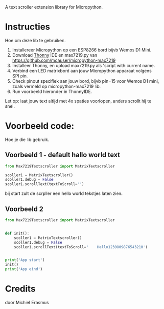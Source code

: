 A text scroller extension library for Micropython.

# Instructies
Hoe om deze lib te gebruiken.

1. Installereer Micropython op een ESP8266 bord bijvb Wemos D1 Mini.
2. Download <a href="http://thonny.org">Thonny</a> IDE en max7219.py van https://github.com/mcauser/micropython-max7219
3. Installeer Thonny, en upload max7219.py als 'script with current name.
4. Verbind een LED matrixbord aan jouw Micropython apparaat volgens SPI pin.
5. Check pinout specifiek aan jouw bord, bijvb pin=15 voor Wemos D1 mini, zoals vermeld op micropython-max7219 lib.
6. Run voorbeeld hieronder in ThonnyIDE.

Let op: laat jouw text altijd met 4x spaties voorlopen, anders scrollt hij te snel.

# Voorbeeld code:
Hoe je die lib gebruik.

## Voorbeeld 1 - default hallo world text
```python
from Max7219Textscroller import MatrixTextscroller

scoller1 = MatrixTextscroller()
scoller1.debug = False
scoller1.scrollText(textToScroll='')
```

bij start zult de scrpller een hello world tekstjes laten zien.

## Voorbeeld 2

```python
from Max7219Textscroller import MatrixTextscroller


def init():
    scoller1 = MatrixTextscroller()
    scoller1.debug = False
    scoller1.scrollText(textToScroll='    Hallo1239809876543210')


print('App start')
init()
print('App eind')
```

# Credits
door Michiel Erasmus
